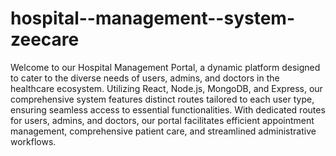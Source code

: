 # hospital--management--system-zeecare

Welcome to our Hospital Management Portal, a dynamic platform designed to cater to the diverse needs of users, admins, and doctors in the healthcare ecosystem. Utilizing React, Node.js, MongoDB, and Express, our comprehensive system features distinct routes tailored to each user type, ensuring seamless access to essential functionalities. With dedicated routes for users, admins, and doctors, our portal facilitates efficient appointment management, comprehensive patient care, and streamlined administrative workflows.

